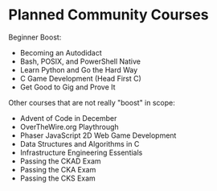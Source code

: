 # Planned Community Courses

Beginner Boost:

* Becoming an Autodidact
* Bash, POSIX, and PowerShell Native 
* Learn Python and Go the Hard Way
* C Game Development (Head First C)
* Get Good to Gig and Prove It

Other courses that are not really "boost" in scope:

* Advent of Code in December
* OverTheWire.org Playthrough
* Phaser JavaScript 2D Web Game Development
* Data Structures and Algorithms in C
* Infrastructure Engineering Essentials
* Passing the CKAD Exam
* Passing the CKA Exam
* Passing the CKS Exam
